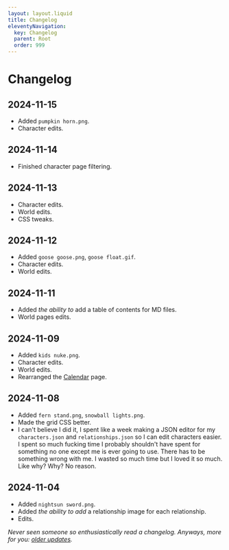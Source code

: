 ```yaml
---
layout: layout.liquid
title: Changelog
eleventyNavigation:
  key: Changelog
  parent: Root
  order: 999
---
```


# Changelog

## 2024-11-15

- Added `pumpkin horn.png`.
- Character edits.

## 2024-11-14

- Finished character page filtering.

## 2024-11-13

- Character edits.
- World edits.
- CSS tweaks.

## 2024-11-12

- Added `goose goose.png`, `goose float.gif`.
- Character edits.
- World edits.

## 2024-11-11

- Added *the ability to* add a table of contents for MD files.
- World pages edits.

## 2024-11-09

- Added `kids nuke.png`.
- Character edits.
- World edits.
- Rearranged the [Calendar](/world/calendar/) page.

## 2024-11-08

- Added `fern stand.png`, `snowball lights.png`.
- Made the grid CSS better.
- I can't believe I did it, I spent like a week making a JSON editor for my `characters.json` and `relationships.json` so I can edit characters easier. I spent so much fucking time I probably shouldn't have spent for something no one except me is ever going to use. There has to be something wrong with me. I wasted so much time but I loved it so much. Like why? Why? No reason.

## 2024-11-04

- Added `nightsun sword.png`.
- Added *the ability to add* a relationship image for each relationship.
- Edits.

*Never seen someone so enthusiastically read a changelog. Anyways, more for you: [older updates](old/).*
